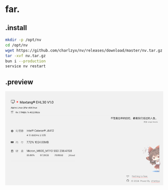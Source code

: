# far.

## .install

```bash
mkdir -p /opt/nv
cd /opt/nv
wget https://github.com/charlzyx/nv/releases/download/master/nv.tar.gz -O nv.tar.gz
tar -xvf nv.tar.gz
bun i --production
service nv restart
```

## .preview

![preview](./preview.png)
